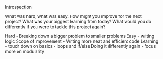 Introspection

What was hard, what was easy. How might you improve for the next project? What was your biggest learning from today? What would you do differently if you were to tackle this project again?

Hard - Breaking down a bigger problem to smaller problems
Easy - writing logic
Scope of Improvement - Writing more neat and efficient code
Learning - touch down on basics - loops and if/else
Doing it differently again - focus more on modularity
